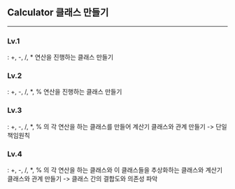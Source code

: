 
## Calculator 클래스 만들기
---

### Lv.1
: +, -, /, * 연산을 진행하는 클래스 만들기

### Lv.2
: +, -, /, *, % 연산을 진행하는 클래스 만들기

### Lv.3
: +, -, /, *, % 의 각 연산을 하는 클래스를 만들어 계산기 클래스와 관계 만들기
-> 단일책임원칙

### Lv.4
: +, -, /, *, % 의 각 연산을 하는 클래스와 이 클래스들을 추상화하는 클래스와 계산기 클래스와 관계 만들기
-> 클래스 간의 결합도와 의존성 파악
